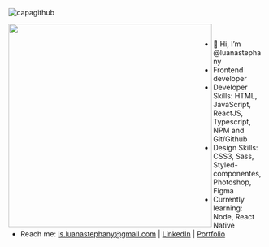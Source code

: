 ![capagithub](https://user-images.githubusercontent.com/70078964/120085286-4128cc00-c0ad-11eb-9789-1fcaca69891b.png)

<!---
luanastephany/luanastephany is a ✨ special ✨ repository because its `README.md` (this file) appears on your GitHub profile.
You can click the Preview link to take a look at your changes.
--->

<img width="400px" align="left" src="https://github-readme-stats.vercel.app/api/top-langs/?username=luanastephany&hide=html&layout=compact&theme=buefy" /><br/>  


- 🤘 Hi, I’m @luanastephany
- Frontend developer
- Developer Skills: HTML, JavaScript, ReactJS, Typescript, NPM and Git/Github
- Design Skills: CSS3, Sass, Styled-componentes, Photoshop, Figma
- Currently learning: Node, React Native
- Reach me: ls.luanastephany@gmail.com | [LinkedIn](https://www.linkedin.com/in/luana-stephany/) | [Portfolio](https://luanastephany.netlify.app/)




